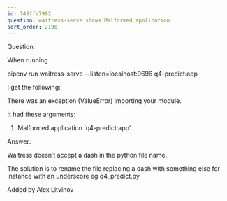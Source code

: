 ```yaml
---
id: 748ffe7992
question: waitress-serve shows Malformed application
sort_order: 2190
---
```


Question:

When running

pipenv run waitress-serve --listen=localhost:9696 q4-predict:app

I get the following:

There was an exception (ValueError) importing your module.

It had these arguments:

1. Malformed application 'q4-predict:app'

Answer:

Waitress doesn’t accept a dash in the python file name.

The solution is to rename the file replacing a dash with something else for instance with an underscore eg q4_predict.py

Added by Alex Litvinov

